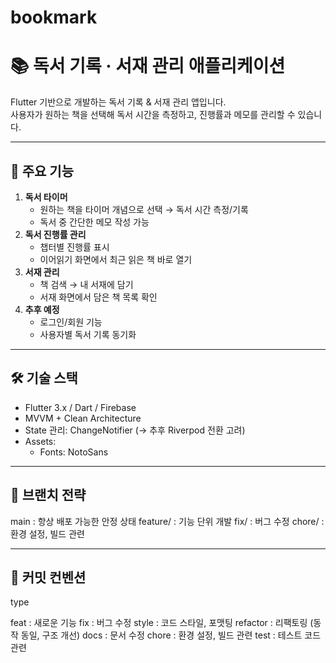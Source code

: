 # bookmark
# 📚 독서 기록 · 서재 관리 애플리케이션

Flutter 기반으로 개발하는 독서 기록 & 서재 관리 앱입니다.  
사용자가 원하는 책을 선택해 독서 시간을 측정하고, 진행률과 메모를 관리할 수 있습니다.  

---

## 🚀 주요 기능
1. **독서 타이머**  
   - 원하는 책을 타이머 개념으로 선택 → 독서 시간 측정/기록
   - 독서 중 간단한 메모 작성 가능
2. **독서 진행률 관리**  
   - 챕터별 진행률 표시
   - 이어읽기 화면에서 최근 읽은 책 바로 열기
3. **서재 관리**  
   - 책 검색 → 내 서재에 담기
   - 서재 화면에서 담은 책 목록 확인
4. **추후 예정**  
   - 로그인/회원 기능
   - 사용자별 독서 기록 동기화

---


## 🛠️ 기술 스택
- Flutter 3.x / Dart / Firebase 
- MVVM + Clean Architecture
- State 관리: ChangeNotifier (→ 추후 Riverpod 전환 고려)
- Assets:
  - Fonts: NotoSans 

---

## 🌳 브랜치 전략

main : 항상 배포 가능한 안정 상태
feature/ : 기능 단위 개발
fix/ : 버그 수정
chore/ : 환경 설정, 빌드 관련


---

## 📝 커밋 컨벤션

type

feat : 새로운 기능
fix : 버그 수정
style : 코드 스타일, 포맷팅
refactor : 리팩토링 (동작 동일, 구조 개선)
docs : 문서 수정
chore : 환경 설정, 빌드 관련
test : 테스트 코드 관련

